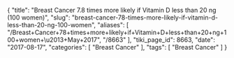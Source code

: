 {
    "title": "Breast Cancer 7.8 times more likely if Vitamin D less than 20 ng (100 women)",
    "slug": "breast-cancer-78-times-more-likely-if-vitamin-d-less-than-20-ng-100-women",
    "aliases": [
        "/Breast+Cancer+78+times+more+likely+if+Vitamin+D+less+than+20+ng+100+women+\u2013+May+2017",
        "/8663"
    ],
    "tiki_page_id": 8663,
    "date": "2017-08-17",
    "categories": [
        "Breast Cancer"
    ],
    "tags": [
        "Breast Cancer"
    ]
}